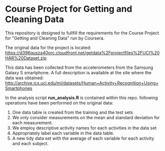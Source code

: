 # Course Project for Getting and Cleaning Data
This repository is designed to fullfill the requirements for the Course Project for "Getting and Cleaning Data" run by Coursera.

The original data for the project is located:
https://d396qusza40orc.cloudfront.net/getdata%2Fprojectfiles%2FUCI%20HAR%20Dataset.zip

This data has been collected from the accelerometers from the Samsung Galaxy S smartphone. 
A full description is available at the site where the data was obtained:
http://archive.ics.uci.edu/ml/datasets/Human+Activity+Recognition+Using+Smartphones

In the analysis script **run_analysis.R** is contained within this repo.  following operations have
been performed on the original data:

1. One data table is created from the training and the test sets  
2. We only consider measurements on the mean and standard deviation for each measurement. 
3. We employ descriptive activity names for each activities in the data set 
4. Appropriately label each variable in the data table. 
5. A new tidy data set with the average of each variable for each activity and each subject.
